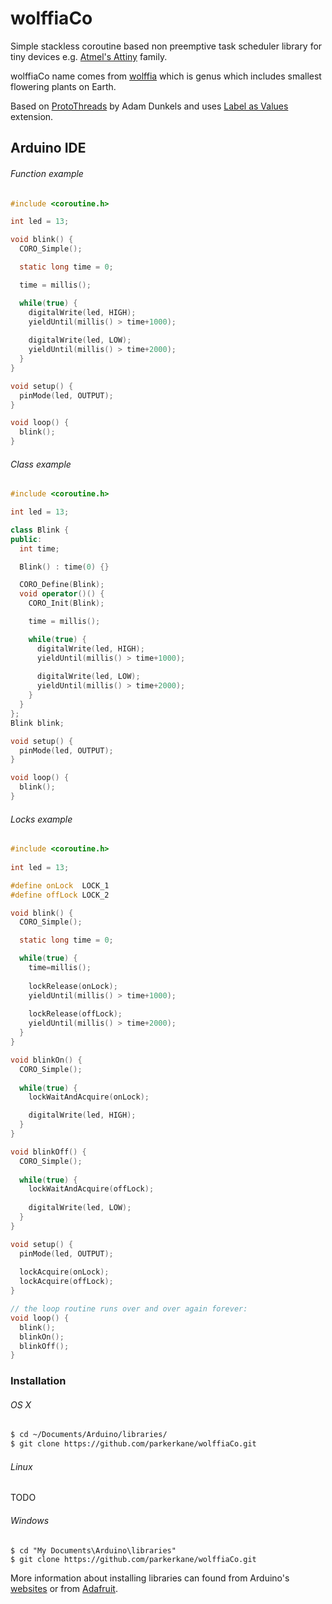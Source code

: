wolffiaCo
=========

Simple stackless coroutine based non preemptive task scheduler library for tiny devices e.g. [Atmel's Attiny](http://www.atmel.com/products/microcontrollers/avr/tinyavr.aspx) family.

wolffiaCo name comes from [wolffia](http://en.wikipedia.org/wiki/Wolffia) which is genus which includes smallest flowering plants on Earth.

Based on [ProtoThreads](http://dunkels.com/adam/pt/) by Adam Dunkels and uses [Label as Values](http://gcc.gnu.org/onlinedocs/gcc/Labels-as-Values.html) extension. 

Arduino IDE
-----------

###### Function example

```C
#include <coroutine.h>

int led = 13;

void blink() {
  CORO_Simple();

  static long time = 0;

  time = millis();

  while(true) {
    digitalWrite(led, HIGH);
    yieldUntil(millis() > time+1000);
  
    digitalWrite(led, LOW);
    yieldUntil(millis() > time+2000);
  }
}

void setup() {                
  pinMode(led, OUTPUT);     
}

void loop() {  
  blink();
}
```

###### Class example

```Cpp
#include <coroutine.h>

int led = 13;

class Blink {
public:
  int time;

  Blink() : time(0) {}

  CORO_Define(Blink);
  void operator()() {
    CORO_Init(Blink);

    time = millis();

    while(true) {
      digitalWrite(led, HIGH);
      yieldUntil(millis() > time+1000);
  
      digitalWrite(led, LOW);
      yieldUntil(millis() > time+2000);
    }
  }
};
Blink blink;

void setup() {                
  pinMode(led, OUTPUT);     
}

void loop() {  
  blink();
}
```

###### Locks example
```C
#include <coroutine.h>
 
int led = 13;

#define onLock  LOCK_1
#define offLock LOCK_2

void blink() {
  CORO_Simple();

  static long time = 0;

  while(true) {
    time=millis();
    
    lockRelease(onLock);
    yieldUntil(millis() > time+1000);
    
    lockRelease(offLock);
    yieldUntil(millis() > time+2000);
  }
}

void blinkOn() {
  CORO_Simple();
  
  while(true) {
    lockWaitAndAcquire(onLock);

    digitalWrite(led, HIGH);
  }
}

void blinkOff() {
  CORO_Simple();
  
  while(true) {
    lockWaitAndAcquire(offLock);
    
    digitalWrite(led, LOW);
  }
}

void setup() {                
  pinMode(led, OUTPUT);    
 
  lockAcquire(onLock); 
  lockAcquire(offLock); 
}

// the loop routine runs over and over again forever:
void loop() {  
  blink();
  blinkOn();
  blinkOff();
}
```

### Installation

###### OS X

```bash
$ cd ~/Documents/Arduino/libraries/
$ git clone https://github.com/parkerkane/wolffiaCo.git
```

###### Linux
TODO

###### Windows

```
$ cd "My Documents\Arduino\libraries"
$ git clone https://github.com/parkerkane/wolffiaCo.git
```

More information about installing libraries can found from Arduino's [websites](http://arduino.cc/en/Guide/Libraries) or from [Adafruit](http://learn.adafruit.com/adafruit-all-about-arduino-libraries-install-use).


